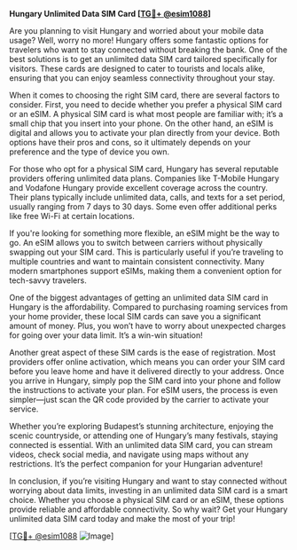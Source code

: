 **Hungary Unlimited Data SIM Card [[TG💪+ @esim1088](https://t.me/s/esim1088)]**

Are you planning to visit Hungary and worried about your mobile data usage? Well, worry no more! Hungary offers some fantastic options for travelers who want to stay connected without breaking the bank. One of the best solutions is to get an unlimited data SIM card tailored specifically for visitors. These cards are designed to cater to tourists and locals alike, ensuring that you can enjoy seamless connectivity throughout your stay.

When it comes to choosing the right SIM card, there are several factors to consider. First, you need to decide whether you prefer a physical SIM card or an eSIM. A physical SIM card is what most people are familiar with; it’s a small chip that you insert into your phone. On the other hand, an eSIM is digital and allows you to activate your plan directly from your device. Both options have their pros and cons, so it ultimately depends on your preference and the type of device you own.

For those who opt for a physical SIM card, Hungary has several reputable providers offering unlimited data plans. Companies like T-Mobile Hungary and Vodafone Hungary provide excellent coverage across the country. Their plans typically include unlimited data, calls, and texts for a set period, usually ranging from 7 days to 30 days. Some even offer additional perks like free Wi-Fi at certain locations.

If you're looking for something more flexible, an eSIM might be the way to go. An eSIM allows you to switch between carriers without physically swapping out your SIM card. This is particularly useful if you’re traveling to multiple countries and want to maintain consistent connectivity. Many modern smartphones support eSIMs, making them a convenient option for tech-savvy travelers.

One of the biggest advantages of getting an unlimited data SIM card in Hungary is the affordability. Compared to purchasing roaming services from your home provider, these local SIM cards can save you a significant amount of money. Plus, you won’t have to worry about unexpected charges for going over your data limit. It’s a win-win situation!

Another great aspect of these SIM cards is the ease of registration. Most providers offer online activation, which means you can order your SIM card before you leave home and have it delivered directly to your address. Once you arrive in Hungary, simply pop the SIM card into your phone and follow the instructions to activate your plan. For eSIM users, the process is even simpler—just scan the QR code provided by the carrier to activate your service.

Whether you’re exploring Budapest’s stunning architecture, enjoying the scenic countryside, or attending one of Hungary’s many festivals, staying connected is essential. With an unlimited data SIM card, you can stream videos, check social media, and navigate using maps without any restrictions. It’s the perfect companion for your Hungarian adventure!

In conclusion, if you’re visiting Hungary and want to stay connected without worrying about data limits, investing in an unlimited data SIM card is a smart choice. Whether you choose a physical SIM card or an eSIM, these options provide reliable and affordable connectivity. So why wait? Get your Hungary unlimited data SIM card today and make the most of your trip!

[[TG💪+ @esim1088](https://t.me/s/esim1088) ![Image](https://i.postimg.cc/Y0z9fWf4/image.png)]